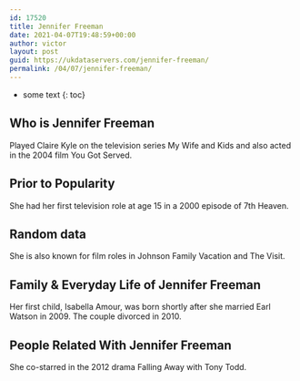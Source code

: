 ```yaml
---
id: 17520
title: Jennifer Freeman
date: 2021-04-07T19:48:59+00:00
author: victor
layout: post
guid: https://ukdataservers.com/jennifer-freeman/
permalink: /04/07/jennifer-freeman/
---
```


* some text
{: toc}


## Who is Jennifer Freeman



Played Claire Kyle on the television series My Wife and Kids and also acted in the 2004 film You Got Served.

                
                
                
## Prior to Popularity



She had her first television role at age 15 in a 2000 episode of 7th Heaven.

                
                
                
## Random data



She is also known for film roles in Johnson Family Vacation and The Visit.

                
                
                
## Family & Everyday Life of Jennifer Freeman



Her first child, Isabella Amour, was born shortly after she married Earl Watson in 2009. The couple divorced in 2010.

                
                
                
## People Related With Jennifer Freeman



She co-starred in the 2012 drama Falling Away with Tony Todd.

                
              
            
          
          
          